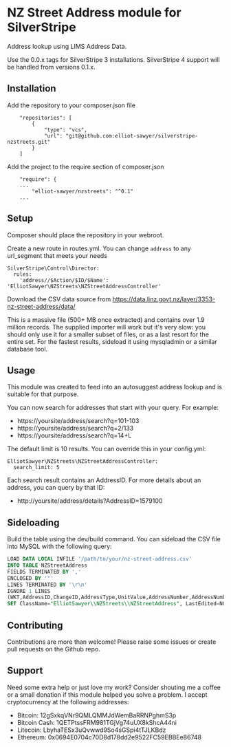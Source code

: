 NZ Street Address module for SilverStripe
=========================================

Address lookup using LIMS Address Data.

Use the 0.0.x tags for SilverStripe 3 installations.  SilverStripe 4 support will be handled from versions 0.1.x.

Installation
------------
Add the repository to your composer.json file
```
    "repositories": [
        {
            "type": "vcs",
            "url": "git@github.com:elliot-sawyer/silverstripe-nzstreets.git"
        }
    ]
```

Add the project to the require section of composer.json
```
    "require": {
    ...
        "elliot-sawyer/nzstreets": "^0.1"
    ... 
```

Setup
------
Composer should place the repository in your webroot.

Create a new route in routes.yml. You can change `address` to any url_segment that meets your needs
```
SilverStripe\Control\Director:
  rules:
    'address//$Action/$ID/$Name': 'ElliotSawyer\NZStreets\NZStreetAddressController' 
```

Download the CSV data source from https://data.linz.govt.nz/layer/3353-nz-street-address/data/
                                             
This is a massive file (500+ MB once extracted) and contains over 1.9 million records. The supplied importer will work but it's very slow: you should only use it for a smaller subset of files, or as a last resort for the entire set. For the fastest results, sideload it using mysqladmin or a similar database tool.

Usage
-----
This module was created to feed into an autosuggest address lookup and is suitable for that purpose.

You can now search for addresses that start with your query. For example:  
* https://yoursite/address/search?q=101-103
* https://yoursite/address/search?q=2/133
* https://yoursite/address/search?q=14+L

The default limit is 10 results. You can override this in your config.yml:
```
ElliotSawyer\NZStreets\NZStreetAddressController:
  search_limit: 5 
```

Each search result contains an AddressID. For more details about an address, you can query by that ID:
* http://yoursite/address/details?AddressID=1579100

Sideloading
-----------

Build the table using the dev/build command. You can sideload the CSV file into MySQL with the following query:
```sql
LOAD DATA LOCAL INFILE '/path/to/your/nz-street-address.csv'
INTO TABLE NZStreetAddress
FIELDS TERMINATED BY ',' 
ENCLOSED BY '"' 
LINES TERMINATED BY '\r\n'
IGNORE 1 LINES
(WKT,AddressID,ChangeID,AddressType,UnitValue,AddressNumber,AddressNumberSuffix,AddressNumberHigh,WaterRouteName,WaterName,SuburbLocality,TownCity,FullAddressNumber,FullRoadName,FullAddress,RoadSectionID,Longitude,Latitude,@dummy,@dummy,@dummy,@dummy,@dummy,@dummy,ShapeX,ShapeY)
SET ClassName="ElliotSawyer\\NZStreets\\NZStreetAddress", LastEdited=NOW(), Created=NOW();
```

Contributing
------------

Contributions are more than welcome! Please raise some issues or create pull requests on the Github repo.

Support
--------
Need some extra help or just love my work? Consider shouting me a coffee or a small donation if this module helped you solve a problem. I accept cryptocurrency at the following addresses:
* Bitcoin: 12gSxkqVNr9QMLQMMJdWemBaRRNPghmS3p
* Bitcoin Cash: 1QETPtssFRM981TGjVg74uUX8kShcA44ni
* Litecoin: LbyhaTESx3uQvwwd9So4sGSpi4tTJLKBdz
* Ethereum: 0x0694E0704c70D8d178dd2e9522FC59EBBEe86748
